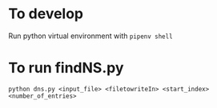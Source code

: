 # To develop
Run python virtual environment with `pipenv shell`

# To run findNS.py
`python dns.py <input_file> <filetowriteIn> <start_index> <number_of_entries>`

